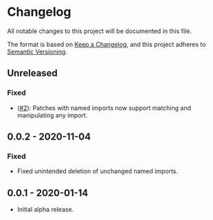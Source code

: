 # Changelog

All notable changes to this project will be documented in this file.

The format is based on [Keep a Changelog](https://keepachangelog.com/en/1.0.0/),
and this project adheres to [Semantic Versioning](https://semver.org/spec/v2.0.0.html).

## Unreleased
### Fixed
- ([#2]): Patches with named imports now support matching and manipulating any
  import.

  [#2]: https://github.com/uber-go/gopatch/issues/2

## 0.0.2 - 2020-11-04
### Fixed
- Fixed unintended deletion of unchanged named imports.

## 0.0.1 - 2020-01-14

- Initial alpha release.
